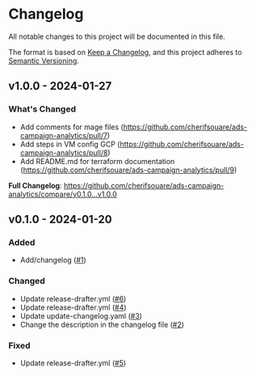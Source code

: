 # Changelog

All notable changes to this project will be documented in this file.

The format is based on [Keep a Changelog](https://keepachangelog.com/en/1.0.0/),
and this project adheres to [Semantic Versioning](https://semver.org/spec/v2.0.0.html).

## v1.0.0 - 2024-01-27

### What's Changed

* Add comments for mage files (https://github.com/cherifsouare/ads-campaign-analytics/pull/7)
* Add steps in VM config GCP (https://github.com/cherifsouare/ads-campaign-analytics/pull/8)
* Add README.md for terraform documentation (https://github.com/cherifsouare/ads-campaign-analytics/pull/9)

**Full Changelog**: https://github.com/cherifsouare/ads-campaign-analytics/compare/v0.1.0...v1.0.0

## v0.1.0 - 2024-01-20

### Added

- Add/changelog ([#1](https://github.com/cherifsouare/ads-campaign-analytics/pull/1))

### Changed

- Update release-drafter.yml ([#6](https://github.com/cherifsouare/ads-campaign-analytics/pull/6))
- Update release-drafter.yml ([#4](https://github.com/cherifsouare/ads-campaign-analytics/pull/4))
- Update update-changelog.yaml ([#3](https://github.com/cherifsouare/ads-campaign-analytics/pull/3))
- Change the description in the changelog file ([#2](https://github.com/cherifsouare/ads-campaign-analytics/pull/2))

### Fixed

- Update release-drafter.yml ([#5](https://github.com/cherifsouare/ads-campaign-analytics/pull/5))
